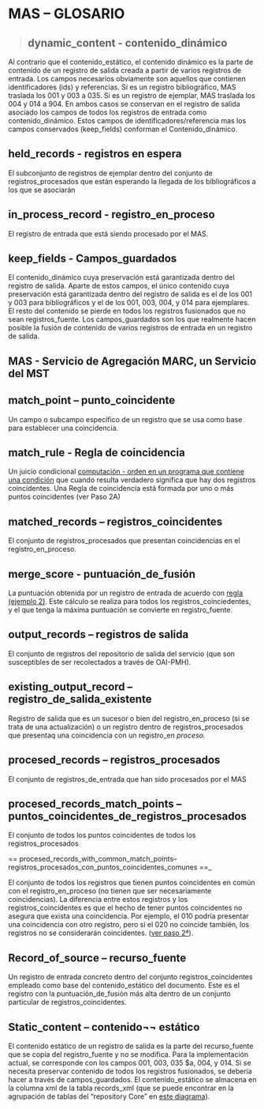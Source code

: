 # MAS – GLOSARIO #
> ## dynamic\_content  - contenido\_dinámico ##

Al contrario que el contenido\_estático, el contenido dinámico es la parte de contenido de un registro de salida creada a partir de varios registros de entrada. Los campos necesarios obviamente son aquellos que contienen identificadores (ids) y referencias. Si es un registro bibliográfico, MAS traslada los 001 y 003 a 035. Si es un registro de ejemplar, MAS traslada los 004 y 014 a 904. En ambos casos se conservan en el registro de salida asociado los campos de todos los registros de entrada como contenido\_dinámico. Estos campos de identificadores/referencia mas los campos conservados (keep\_fields) conforman el Contenido\_dinámico.

## held\_records  - registros en espera ##

El subconjunto de registros de ejemplar dentro del conjunto de registros\_procesados que están esperando la llegada de los bibliográficos a los que se asociarán

## in\_process\_record  - registro\_en\_proceso ##

El registro de entrada que está siendo procesado por el MAS.

## keep\_fields  - Campos\_guardados ##

El contenido\_dinámico cuya preservación está garantizada dentro del registro de salida. Aparte de estos campos, el único contenido cuya preservación está garantizada dentro del registro de salida es el de los 001 y 003 para bibliográficos y el de los 001, 003, 004, y 014 para ejemplares. El resto del contenido se pierde en todos los registros fusionados que no sean registros\_fuente. Los campos\_guardados son los que realmente hacen posible la fusión de contenido de varios registros de entrada en un registro de salida.

## MAS  - Servicio de Agregación MARC, un Servicio del MST ##

## match\_point  – punto\_coincidente ##

Un campo o subcampo específico de un registro que se usa como base para establecer una coincidencia.

## match\_rule  - Regla de coincidencia ##

Un juicio condicional [computación - orden en un programa que contiene una condición](en.md) que cuando resulta verdadero significa que hay dos registros coincidentes. Una Regla de coincidencia está formada por uno o más puntos coincidentes (ver Paso 2A)

## matched\_records  – registros\_coincidentes ##

El conjunto de registros\_procesados que presentan coincidencias en el registro\_en\_proceso.

## merge\_score   - puntuación\_de\_fusión ##

La puntuación obtenida por un registro de entrada de acuerdo con  [regla (ejemplo 2)](https://docs.google.com/document/d/1e3fnpaiXuNpwZvbCFvVxlzDrgqvoBBMGsTtygD1R0Yo/editesta). Este cálculo se realiza para todos los registros\_coinciedentes, y el que tenga la máxima puntuación se convierte en registro\_fuente.

## output\_records  – registros de salida ##

El conjunto de registros del repositorio de salida del servicio (que son susceptibles de ser recolectados a través de OAI-PMH).

## existing\_output\_record  – registro\_de\_salida\_existente ##

Registro de salida que es un sucesor o bien del registro\_en\_proceso (si se trata de una actualización) o un registro dentro de registros\_procesados que presentaq una coincidencia con un registro\_en _proceso._

## procesed\_records  – registros\_procesados ##

El conjunto de registros\_de\_entrada que han sido procesados por el MAS

## procesed\_records\_match\_points  – puntos\_coincidentes\_de\_registros\_procesados ##

El conjunto de todos los puntos coincidentes de todos los registros\_procesados

== procesed\_records\_with\_common\_match\_points–
registros\_procesados\_con_puntos\_coincidentes\_comunes ==_

El conjunto de todos los registros que tienen puntos coincidentes en común con el registro\_en\_proceso (no tienen que ser necesariamente coincidencias). La diferencia entre estos registros y los registros\_coincidentes es que el hecho de tener puntos coincidentes no asegura que exista una coincidencia. Por ejemplo, el 010 podría presentar una coincidencia con otro registro, pero si el 020 no coincide también, los registros no se considerarán coincidentes. ([ver paso 2ª](http://code.google.com/p/xcmetadataservicestoolkit/wiki/MarcAggMatchPointsAndErrorCases#Step_2A:)).

## Record\_of\_source  – recurso\_fuente ##

Un registro de entrada concreto dentro del conjunto registros\_coincidentes empleado como base del contenido\_estático del documento. Este es el registro con la puntuación\_de\_fusión más alta dentro de un conjunto particular de registros\_coincidentes.

## Static\_content  – contenido¬¬ estático ##

El contenido estático de un registro de salida es la parte del recurso\_fuente que se copia del registro\_fuente y no se modifica. Para la implementación actual, se corresponde con los campos 001, 003, 035 $a, 004, y 014. Si se necesita preservar contenido de todos los registros fusionados, se debería hacer a través de campos\_guardados. El contenido\_estático se almacena en la columna xml de la tabla records\_xml (que se puede encontrar en la agrupación de tablas del “repository Core” en [este diagrama](http://code.google.com/p/xcmetadataservicestoolkit/wiki/MarcAggArchitecture#Diagrams)).